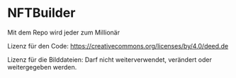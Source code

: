 # NFTBuilder
Mit dem Repo wird jeder zum Millionär


Lizenz für den Code: https://creativecommons.org/licenses/by/4.0/deed.de

Lizenz für die Bilddateien: Darf nicht weiterverwendet, verändert oder weitergegeben werden.
